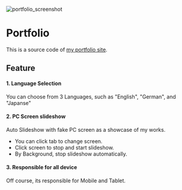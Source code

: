 ![portfolio_screenshot](https://user-images.githubusercontent.com/68085523/166677589-afa9f55b-4c9c-401a-a75d-e8c995d0c2cd.jpg)

# Portfolio
This is a source code of [my portfolio site](https://reikaakuzawa.com).


## Feature
#### 1. Language Selection
You can choose from 3 Languages, such as "English", "German", and "Japanse"

#### 2. PC Screen slideshow
Auto Slideshow with fake PC screen as a showcase of my works.
* You can click tab to change screen.
* Click screen to stop and start slideshow.
* By Background, stop slideshow automatically.

#### 3. Responsible for all device
Off course, its responsible for Mobile and Tablet.

